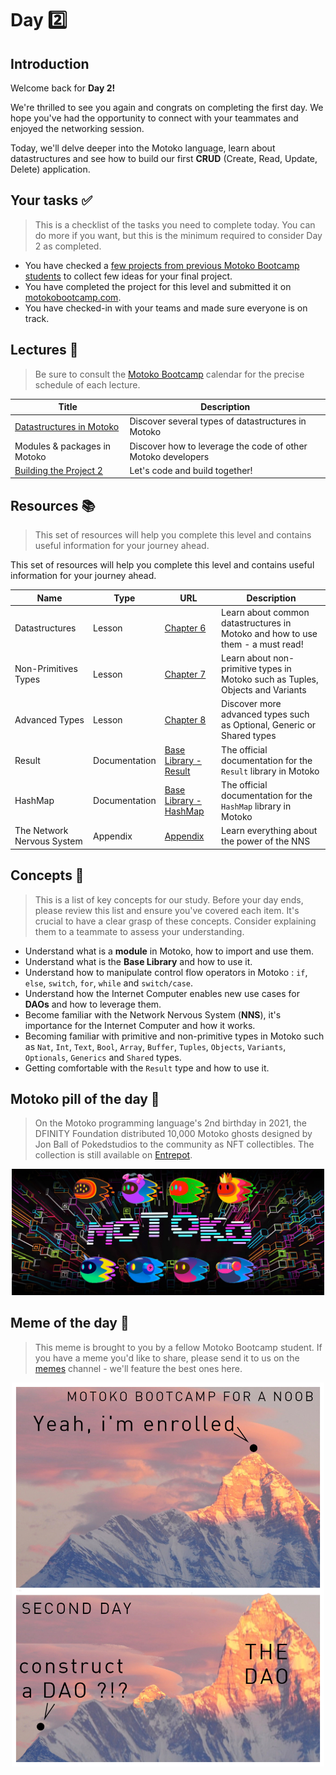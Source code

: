# Day 2️⃣

## Introduction

Welcome back for **Day 2!** <br/>

We're thrilled to see you again and congrats on completing the first day. We hope you've had the opportunity to connect with your teammates and enjoyed the networking session. <br/>

Today, we'll delve deeper into the Motoko language, learn about datastructures and see how to build our first **CRUD** (Create, Read, Update, Delete) application.

## Your tasks ✅

> This is a checklist of the tasks you need to complete today. You can do more if you want, but this is the minimum required to consider Day 2 as completed.

- You have checked a [few projects from previous Motoko Bootcamp students](https://github.com/motoko-bootcamp/awesome-students) to collect few ideas for your final project.
- You have completed the project for this level and submitted it on [motokobootcamp.com](https://motokobootcamp.com/).
- You have checked-in with your teams and made sure everyone is on track.

## Lectures 🍿

> Be sure to consult the [Motoko Bootcamp](https://calendar.google.com/calendar/u/0/embed?src=c_1a1c0c95f41c3d5729532726aaa57d96e991c5d3254b0f9e02fdf4d9babf4401@group.calendar.google.com) calendar for the precise schedule of each lecture.

| Title                                                                                           | Description                                                  |
| ----------------------------------------------------------------------------------------------- | ------------------------------------------------------------ |
| <a href="https://www.youtube.com/watch?v=DkDlD2r4i-E" target="_blank"> Datastructures in Motoko | Discover several types of datastructures in Motoko           |
| Modules & packages in Motoko                                                                    | Discover how to leverage the code of other Motoko developers |
| <a href="https://youtube.com/watch?v=mjFz8ocGNw0" target="_blank"> Building the Project 2 </a>  | Let's code and build together!                               |

## Resources 📚

> This set of resources will help you complete this level and contains useful information for your journey ahead.

This set of resources will help you complete this level and contains useful information for your journey ahead.

| Name                       | Type          | URL                                                                                                     | Description                                                                    |
| -------------------------- | ------------- | ------------------------------------------------------------------------------------------------------- | ------------------------------------------------------------------------------ |
| Datastructures             | Lesson        | [Chapter 6](https://github.com/motoko-bootcamp/dao-adventure/blob/main/lessons/chapter-6/CHAPTER-6.MD)  | Learn about common datastructures in Motoko and how to use them - a must read! |
| Non-Primitives Types       | Lesson        | [Chapter 7](https://github.com/motoko-bootcamp/dao-adventure/blob/main/lessons/chapter-7/CHAPTER-7.MD)  | Learn about non-primitive types in Motoko such as Tuples, Objects and Variants |
| Advanced Types             | Lesson        | [Chapter 8](https://github.com/motoko-bootcamp/dao-adventure/blob/main/lessons/chapter-8/CHAPTER-8.MD)  | Discover more advanced types such as Optional, Generic or Shared types         |
| Result                     | Documentation | [Base Library - Result](https://internetcomputer.org/docs/current/motoko/main/base/Result)              | The official documentation for the `Result` library in Motoko                  |
| HashMap                    | Documentation | [Base Library - HashMap](https://internetcomputer.org/docs/current/motoko/main/base/HashMap)            | The official documentation for the `HashMap` library in Motoko                 |
| The Network Nervous System | Appendix      | [Appendix](https://github.com/motoko-bootcamp/dao-adventure/blob/main/lessons/appendix-2/APPENDIX-2.MD) | Learn everything about the power of the NNS                                    |

## Concepts 🧠

> This is a list of key concepts for our study. Before your day ends, please review this list and ensure you've covered each item. It's crucial to have a clear grasp of these concepts. Consider explaining them to a teammate to assess your understanding.

- Understand what is a **module** in Motoko, how to import and use them.
- Understand what is the **Base Library** and how to use it.
- Understand how to manipulate control flow operators in Motoko : `if`, `else`, `switch`, `for`, `while` and `switch/case`.
- Understand how the Internet Computer enables new use cases for **DAOs** and how to leverage them.
- Become familiar with the Network Nervous System (**NNS**), it's importance for the Internet Computer and how it works.
- Becoming familiar with primitive and non-primitive types in Motoko such as `Nat`, `Int`, `Text`, `Bool`, `Array`, `Buffer`, `Tuples`, `Objects`, `Variants`, `Optionals`, `Generics` and `Shared` types.
- Getting comfortable with the `Result` type and how to use it.

## Motoko pill of the day 💊

> On the Motoko programming language's 2nd birthday in 2021, the DFINITY Foundation distributed 10,000 Motoko ghosts designed by Jon Ball of Pokedstudios to the community as NFT collectibles. The collection is still available on [Entrepot](https://opensea.io/collection/motoko-ghosts).

<p align="center"><img src="../../assets/day_2/guide/motoko_ghosts.jpeg" style="width: 500px;" /></p>

## Meme of the day 🙈

> This meme is brought to you by a fellow Motoko Bootcamp student. If you have a meme you'd like to share, please send it to us on the [memes](https://discord.gg/vwEC5RcKBv) channel - we'll feature the best ones here.

<p align="center"><img src="../../assets/day_2/guide/meme_day_2.png" style="width: 500px;" /></p>
